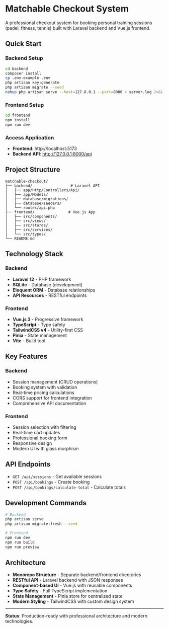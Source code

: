 # Matchable Checkout System

A professional checkout system for booking personal training sessions (padel, fitness, tennis) built with Laravel backend and Vue.js frontend.

## Quick Start

### Backend Setup
```bash
cd backend
composer install
cp .env.example .env
php artisan key:generate
php artisan migrate --seed
nohup php artisan serve --host=127.0.0.1 --port=8000 > server.log 2>&1 &
```

### Frontend Setup
```bash
cd frontend
npm install
npm run dev
```

### Access Application
- **Frontend**: http://localhost:5173
- **Backend API**: http://127.0.0.1:8000/api

## Project Structure

```
matchable-checkout/
├── backend/                 # Laravel API
│   ├── app/Http/Controllers/Api/
│   ├── app/Models/
│   ├── database/migrations/
│   ├── database/seeders/
│   └── routes/api.php
├── frontend/               # Vue.js App
│   ├── src/components/
│   ├── src/views/
│   ├── src/stores/
│   ├── src/services/
│   └── src/types/
└── README.md
```

## Technology Stack

### Backend
- **Laravel 12** - PHP framework
- **SQLite** - Database (development)
- **Eloquent ORM** - Database relationships
- **API Resources** - RESTful endpoints

### Frontend
- **Vue.js 3** - Progressive framework
- **TypeScript** - Type safety
- **TailwindCSS v4** - Utility-first CSS
- **Pinia** - State management
- **Vite** - Build tool

## Key Features

### Backend
- Session management (CRUD operations)
- Booking system with validation
- Real-time pricing calculations
- CORS support for frontend integration
- Comprehensive API documentation

### Frontend
- Session selection with filtering
- Real-time cart updates
- Professional booking form
- Responsive design
- Modern UI with glass morphism

## API Endpoints

- `GET /api/sessions` - Get available sessions
- `POST /api/bookings` - Create booking
- `POST /api/bookings/calculate-total` - Calculate totals

## Development Commands

```bash
# Backend
php artisan serve
php artisan migrate:fresh --seed

# Frontend
npm run dev
npm run build
npm run preview
```

## Architecture

- **Monorepo Structure** - Separate backend/frontend directories
- **RESTful API** - Laravel backend with JSON responses
- **Component-based UI** - Vue.js with reusable components
- **Type Safety** - Full TypeScript implementation
- **State Management** - Pinia store for centralized state
- **Modern Styling** - TailwindCSS with custom design system

---

**Status**: Production-ready with professional architecture and modern technologies.
